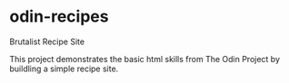 # odin-recipes
Brutalist Recipe Site

This project demonstrates the basic html skills from The Odin Project by buildling a simple recipe site.